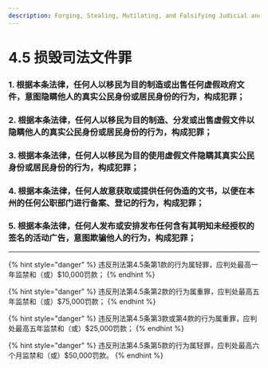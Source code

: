 ```yaml
---
description: Forging, Stealing, Mutilating, and Falsifying Judicial and Public Records and Documents
---
```


# 4.5 损毁司法文件罪

### 1. 根据本条法律，任何人以移民为目的制造或出售任何虚假政府文件，意图隐瞒他人的真实公民身份或居民身份的行为，构成犯罪；


### 2. 根据本条法律，任何人以移民为目的制造、分发或出售虚假文件以隐瞒他人的真实公民身份或居民身份的行为，构成犯罪；


### 3. 根据本条法律，任何人以移民为目的使用虚假文件隐瞒其真实公民身份或居民身份的行为，构成犯罪；


### 4. 根据本条法律，任何人故意获取或提供任何伪造的文书，以便在本州的任何公职部门进行备案、登记的行为，构成犯罪；


### 5. 根据本条法律，任何人发布或安排发布任何含有其明知未经授权的签名的活动广告，意图欺骗他人的行为，构成犯罪；

***

{% hint style="danger" %}
违反刑法第4.5条第1款的行为属轻罪，应判处最高一年监禁和（或）$10,000罚款；
{% endhint %}

{% hint style="danger" %}
违反刑法第4.5条第2款的行为属重罪，应判处最高五年监禁和（或）$75,000罚款；
{% endhint %}

{% hint style="danger" %}
违反刑法第4.5条第3款或第4款的行为属重罪，应判处最高五年监禁和（或）$25,000罚款；
{% endhint %}

{% hint style="danger" %}
违反刑法第4.5条第5款的行为属轻罪，应判处最高六个月监禁和（或）$50,000罚款。
{% endhint %}
